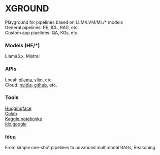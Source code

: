 # XGROUND
Playground for pipelines based on LLM/LVM/ML/* models  
General pipelines: PE, ICL, RAG, etc.  
Custom app pipelines: QA, KGs, etc.  

### Models (HF/*)
Llama3.x, Mistral  

### APIs
Local: [ollama](https://ollama.com/), [vllm](https://github.com/vllm-project/vllm), etc.  
Cloud: [nvidia](https://build.nvidia.com/explore/discover), [github](https://github.com/marketplace/models), etc.  

### Tools
[Huggingface](https://huggingface.co/)  
[Colab](https://colab.research.google.com/?hl=en)  
[Kaggle notebooks](https://www.kaggle.com/code)  
[idx.google](idx.google.com)  

### Idea
From simple one-shot pipelines to advanced multimodal RAGs, Reasoning  
